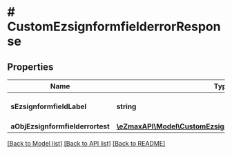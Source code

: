 # # CustomEzsignformfielderrorResponse

## Properties

Name | Type | Description | Notes
------------ | ------------- | ------------- | -------------
**sEzsignformfieldLabel** | **string** | The Label for the Ezsignformfield |
**aObjEzsignformfielderrortest** | [**\eZmaxAPI\Model\CustomEzsignformfielderrortestResponse[]**](CustomEzsignformfielderrortestResponse.md) |  |

[[Back to Model list]](../../README.md#models) [[Back to API list]](../../README.md#endpoints) [[Back to README]](../../README.md)

